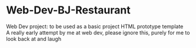 # Web-Dev-BJ-Restaurant
Web Dev project: to be used as a basic project HTML prototype template
<br>A really early attempt by me at web dev, please ignore this, purely for me to look back at and laugh
